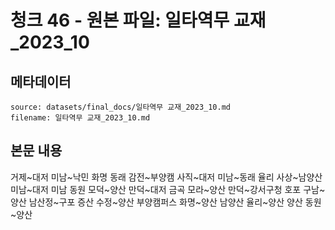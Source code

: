 # 청크 46 - 원본 파일: 일타역무 교재_2023_10

## 메타데이터

```
source: datasets/final_docs/일타역무 교재_2023_10.md
filename: 일타역무 교재_2023_10.md
```

## 본문 내용

거제~대저 미남~낙민 화명 동래 감전~부양캠 사직~대저 미남~동래 율리 사상~남양산 미남~대저 미남 동원 모덕~양산 만덕~대저 금곡 모라~양산 만덕~강서구청 호포 구남~양산 남산정~구포 증산 수정~양산 부양캠퍼스 화명~양산 남양산 율리~양산 양산 동원~양산